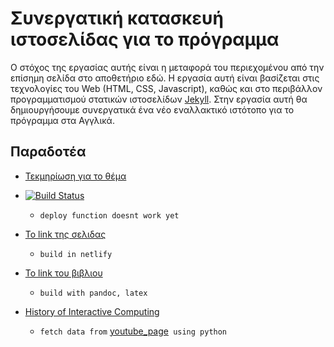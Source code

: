 # Συνεργατική κατασκευή ιστοσελίδας για το πρόγραμμα
Ο στόχος της εργασίας αυτής είναι η μεταφορά του περιεχομένου από την επίσημη σελίδα στο αποθετήριο εδώ. Η εργασία αυτή είναι βασίζεται στις τεχνολογίες του Web (HTML, CSS, Javascript), καθώς και στο περιβάλλον προγραμματισμού στατικών ιστοσελίδων [Jekyll](https://jekyllrb.com/docs/quickstart/). Στην εργασία αυτή θα δημιουργήσουμε συνεργατικά ένα νέο εναλλακτικό ιστότοπο για το πρόγραμμα στα Αγγλικά. 

## Παραδοτέα
* [Τεκμηρίωση για το θέμα](https://mmistakes.github.io/minimal-mistakes/)
* [![Build Status](https://travis-ci.com/moya10/site.svg?branch=gh-pages)](https://travis-ci.com/moya10/site)
    
    - `deploy function doesnt work yet`
* [Το link της σελιδας](https://upatras-hci.netlify.app)
    
    - `build in netlify`
* [Το link του βιβλιου](https://upatras-hci.netlify.app/text/book.pdf)
    
    - `build with pandoc, latex`
* [History of Interactive Computing](https://raw.githubusercontent.com/moya10/site/gh-pages/_data/timeline.json)
    
    - `fetch data from` [youtube_page](https://www.youtube.com/playlist?list=PL9WjA4M8MrTeyCAF2D93SRyu5GMWzabF3)` using python`
